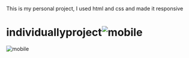 This is my personal project, I used html and css and made it responsive
# individuallyproject![mobile](https://github.com/malakalemour/individuallyproject/assets/131870420/8691541e-8bf1-4234-b896-e5561fd0ee89)
![mobile](https://github.com/malakalemour/individuallyproject/assets/131870420/cfda335f-a4f7-4025-945a-1f312123f263)
